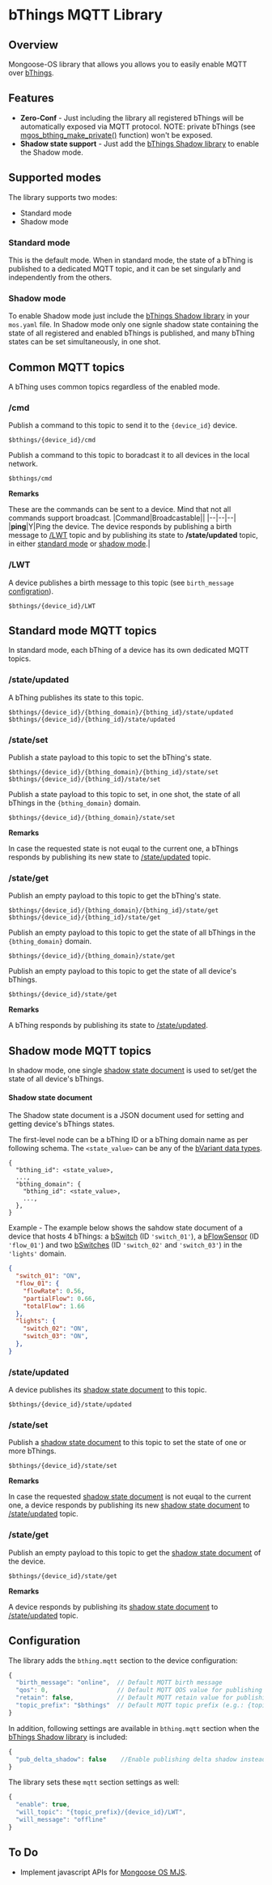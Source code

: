 # bThings MQTT Library
## Overview
Mongoose-OS library that allows you allows you to easily enable MQTT over [bThings](https://github.com/diy365-mgos/bthing).
## Features
- **Zero-Conf** - Just including the library all registered bThings will be automatically exposed via MQTT protocol. NOTE: private bThings (see [mgos_bthing_make_private()](https://github.com/diy365-mgos/bthing#mgos_bthing_make_private) function) won't be exposed.
- **Shadow state support** - Just add the [bThings Shadow library](https://github.com/diy365-mgos/bthing-shadow) to enable the Shadow mode.
## Supported modes
The library supports two modes:
- Standard mode
- Shadow mode
### Standard mode
This is the default mode. When in standard mode, the state of a bThing is published to a dedicated MQTT topic, and it can be set singularly and independently from the others.
### Shadow mode
To enable Shadow mode just include the [bThings Shadow library](https://github.com/diy365-mgos/bthing-shadow) in your `mos.yaml` file. In Shadow mode only one signle shadow state containing the state of all registered and enabled bThings is published, and many bThing states can be set simultaneously, in one shot.
## Common MQTT topics
A bThing uses common topics regardless of the enabled mode.
### /cmd
Publish a command to this topic to send it to the `{device_id}` device.
```
$bthings/{device_id}/cmd
```
Publish a command to this topic to boradcast it to all devices in the local network.
```
$bthings/cmd
```
**Remarks**

These are the commands can be sent to a device. Mind that not all commands support broadcast.
|Command|Broadcastable||
|--|--|--|
|**ping**|Y|Ping the device. The device responds by publishing a birth message to [/LWT](#lwt) topic and by publishing its state to **/state/updated** topic, in either [standard mode](#standard_state_updated) or [shadow mode](#shadow_state_updated).|
### /LWT
A device publishes a birth message to this topic (see `birth_message` [configration](#configuration)).
```
$bthings/{device_id}/LWT
```
## Standard mode MQTT topics
In standard mode, each bThing of a device has its own dedicated MQTT topics.
### <a name="standard_state_updated"></a>/state/updated
A bThing publishes its state to this topic.
```
$bthings/{device_id}/{bthing_domain}/{bthing_id}/state/updated
$bthings/{device_id}/{bthing_id}/state/updated
```
### <a name="standard_state_set"></a>/state/set
Publish a state payload to this topic to set the bThing's state.
```
$bthings/{device_id}/{bthing_domain}/{bthing_id}/state/set
$bthings/{device_id}/{bthing_id}/state/set
```
Publish a state payload to this topic to set, in one shot, the state of all bThings in the `{bthing_domain}` domain.
```
$bthings/{device_id}/{bthing_domain}/state/set
```
**Remarks**

In case the requested state is not euqal to the current one, a bThings responds by publishing its new state to [/state/updated](#standard_state_updated) topic.
### <a name="standard_state_get"></a>/state/get
Publish an empty payload to this topic to get the bThing's state.
```
$bthings/{device_id}/{bthing_domain}/{bthing_id}/state/get
$bthings/{device_id}/{bthing_id}/state/get
```
Publish an empty payload to this topic to get the state of all bThings in the `{bthing_domain}` domain.
```
$bthings/{device_id}/{bthing_domain}/state/get
```
Publish an empty payload to this topic to get the state of all device's bThings.
```
$bthings/{device_id}/state/get
```
**Remarks**

A bThing responds by publishing its state to [/state/updated](#standard_state_updated).
## Shadow mode MQTT topics
In shadow mode, one single [shadow state document](#shadow-state-document) is used to set/get the state of all device's bThings.
#### Shadow state document
The Shadow state document is a JSON document used for setting and getting device's bThings states.

The first-level node can be a bThing ID or a bThing domain name as per following schema. The `<state_value>` can be any of the [bVariant data types](https://github.com/diy365-mgos/bvar#supported-data-types).
```
{
  "bthing_id": <state_value>,
  ...,
  "bthing_domain": {         
    "bthing_id": <state_value>,
    ...,
  },
}
```
Example - The example below shows the sahdow state document of a device that hosts 4 bThings: a [bSwitch](https://github.com/diy365-mgos/bswitch) (ID `'switch_01'`), a [bFlowSensor](https://github.com/diy365-mgos/bflowsens) (ID `'flow_01'`) and two [bSwitches](https://github.com/diy365-mgos/bswitch) (ID `'switch_02'` and `'switch_03'`) in the `'lights'` domain.
```json
{
  "switch_01": "ON",
  "flow_01": {
    "flowRate": 0.56,
    "partialFlow": 0.66,
    "totalFlow": 1.66
  },
  "lights": {         
    "switch_02": "ON",
    "switch_03": "ON",
  },
}
```
### <a name="shadow_state_updated"></a>/state/updated
A device publishes its [shadow state document](#shadow-state-document) to this topic.
```
$bthings/{device_id}/state/updated
```
### <a name="shadow_state_set"></a>/state/set
Publish a [shadow state document](#shadow-state-document) to this topic to set the state of one or more bThings.
```
$bthings/{device_id}/state/set
```
**Remarks**

In case the requested [shadow state document](#shadow-state-document) is not euqal to the current one, a device responds by publishing its new [shadow state document](#shadow-state-document) to [/state/updated](#shadow_state_updated) topic.
### <a name="shadow_state_get"></a>/state/get
Publish an empty payload to this topic to get the [shadow state document](#shadow-state-document) of the device.
```
$bthings/{device_id}/state/get
```
**Remarks**

A device responds by publishing its [shadow state document](#shadow-state-document) to [/state/updated](#shadow_state_updated) topic.
## Configuration
The library adds the `bthing.mqtt` section to the device configuration:
```javascript
{
  "birth_message": "online",  // Default MQTT birth message
  "qos": 0,                   // Default MQTT QOS value for publishing messages
  "retain": false,            // Default MQTT retain value for publishing messages
  "topic_prefix": "$bthings"  // Default MQTT topic prefix (e.g.: {topic_prefix}/{device_id}/...)
}
```
In addition, following settings are available in `bthing.mqtt` section when the [bThings Shadow library](https://github.com/diy365-mgos/bthing-shadow) is included:
```javascript
{
  "pub_delta_shadow": false    //Enable publishing delta shadow instead of the full one
}
```
The library sets these `mqtt` section settings as well:
```javascript
{
  "enable": true,
  "will_topic": "{topic_prefix}/{device_id}/LWT",
  "will_message": "offline"
}
```
<!-- ## C/C++ API Reference
### mgos_bthing_mqtt_disable
```c
bool mgos_bthing_mqtt_disable(mgos_bthing_t thing);
```
Disables MQTT messages for a bThing. Returns `true` on success, or `false` otherwise. If Shadow mode is enabled, the function [mgos_bthing_shadow_disable()](https://github.com/diy365-mgos/bthing-shadow#mgos_bthing_shadow_disable) is automatically invoked behind the scenes.

|Parameter||
|--|--| 
|thing|A bThing.| -->
## To Do
- Implement javascript APIs for [Mongoose OS MJS](https://github.com/mongoose-os-libs/mjs).
